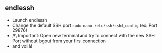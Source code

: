 ## endlessh

- Launch endlessh
- Change the default SSH port `sudo nano /etc/ssh/sshd_config` (ex: Port 29876)
- /!\ Important: Open new terminal and try to connect with the new SSH Port without logout from your first connection
- and voilà!
